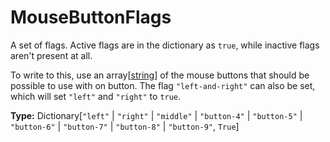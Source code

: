# MouseButtonFlags

A set of flags. Active flags are in the dictionary as `true`, while inactive flags aren't present at all.

To write to this, use an array[[string](runtime:string)] of the mouse buttons that should be possible to use with on button. The flag `"left-and-right"` can also be set, which will set `"left"` and `"right"` to `true`.

**Type:** Dictionary[`"left"` | `"right"` | `"middle"` | `"button-4"` | `"button-5"` | `"button-6"` | `"button-7"` | `"button-8"` | `"button-9"`, `True`]

